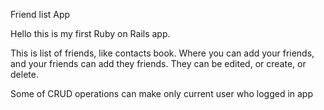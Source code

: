 Friend list App

Hello this is my first Ruby on Rails app.

This is list of friends, like contacts book. Where you can add your friends, and your friends can add they friends. They can be edited, or create, or delete.

Some of CRUD operations can make only current user who logged in app
